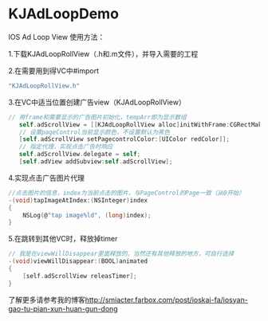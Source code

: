 # KJAdLoopDemo
IOS Ad Loop View
使用方法：

1.下载KJAdLoopRollView（.h和.m文件），并导入需要的工程

2.在需要用到得VC中#import 
```c
"KJAdLoopRollView.h"
```

3.在VC中适当位置创建广告view（KJAdLoopRollView）

 ```objective-c
 // 用frame和需要显示的广告图片初始化，tempArr即为显示数组
    self.adScrollView = [[KJAdLoopRollView alloc]initWithFrame:CGRectMake(0, 0, self.adView.frame.size.width, self.adView.frame.size.height) andImageArray:tempArr];
    // 设置pageControl当前显示颜色，不设置默认为黑色
    [self.adScrollView setPagecontrolColor:[UIColor redColor]];
    // 指定代理，实现点击广告时响应
    self.adScrollView.delegate = self;
    [self.adView addSubview:self.adScrollView];
```
4.实现点击广告图片代理
```c
//点击图片的信息，index为当前点击的图片，与PageControl的Page一致（从0开始）
-(void)tapImageAtIndex:(NSInteger)index
{
    NSLog(@"tap image%ld", (long)index);
}
```
5.在跳转到其他VC时，释放掉timer
```c
// 我是在viewWillDisappear里面释放的，当然还有其他释放的地方，可自行选择
-(void)viewWillDisappear:(BOOL)animated
{
    [self.adScrollView releasTimer];
}
```

了解更多请参考我的博客<http://smiacter.farbox.com/post/ioskai-fa/iosyan-gao-tu-pian-xun-huan-gun-dong>
